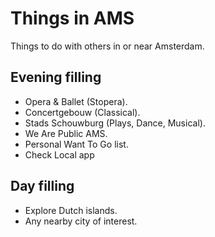 # Things in AMS
Things to do with others in or near Amsterdam.

## Evening filling
* Opera & Ballet (Stopera).
* Concertgebouw (Classical).
* Stads Schouwburg (Plays, Dance, Musical).
* We Are Public AMS.
* Personal Want To Go list.
* Check Local app

## Day filling
* Explore Dutch islands.
* Any nearby city of interest.
